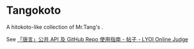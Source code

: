 # Tangokoto
A hitokoto-like collection of Mr.Tang's .  

See [「唐言」公共 API 及 GitHub Repo 使用指南 - 帖子 - LYOI Online Judge](https://lyoi.cc/article/91)
